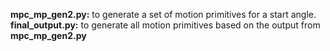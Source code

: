 **mpc_mp_gen2.py:** to generate a set of motion primitives for a start angle.  
**final_output.py:** to generate all motion primitives based on the output from **mpc_mp_gen2.py**
